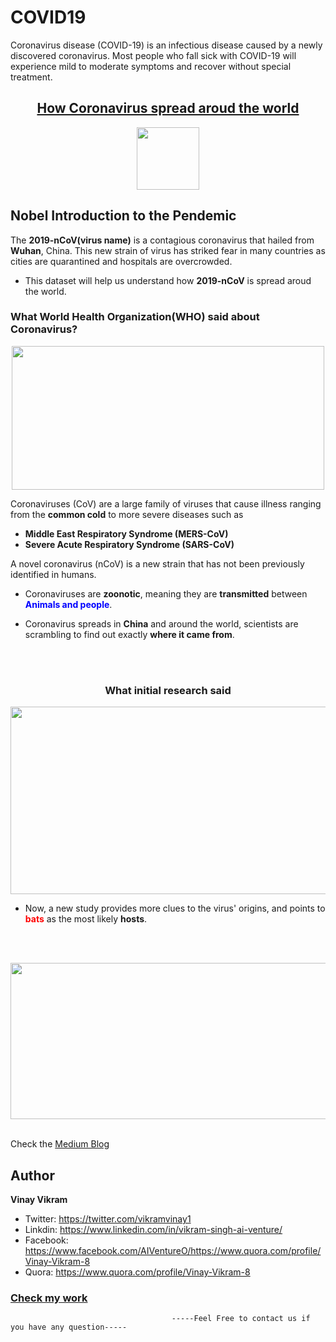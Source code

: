 # COVID19

Coronavirus disease (COVID-19) is an infectious disease caused by a newly discovered coronavirus.
Most people who fall sick with COVID-19 will experience mild to moderate symptoms and recover without special treatment.


## <center> <font color='red'><a href='https://medium.com/international-school-of-ai-data-science/the-epidemic-outbreak-novel-coronavirus-2019-ncov-4e635a4f450c'>How Coronavirus spread aroud the world</a></font></center>

<center><img src="https://miro.medium.com/max/1000/1*so0mlaYqObBi-ssctnEofg.jpeg" height=100 /></center>


## Nobel Introduction to the Pendemic

The __2019-nCoV(virus name)__ is a contagious coronavirus that hailed from __Wuhan__, China. This new strain of virus has striked fear in many countries as cities are quarantined and hospitals are overcrowded. 

- This dataset will help us understand how __2019-nCoV__ is spread aroud the world.

### What World Health Organization(WHO) said about Coronavirus?

<center><img src="https://www.who.int/images/default-source/health-topics/coronavirus/gettyimages-1181575980.tmb-1024v.jpg?sfvrsn=7ec493b8_4" height=230 width=500/></center>

Coronaviruses (CoV) are a large family of viruses that cause illness ranging from the __common cold__ to more severe diseases such as 
- __Middle East Respiratory Syndrome (MERS-CoV)__ 
- __Severe Acute Respiratory Syndrome (SARS-CoV)__

A novel coronavirus (nCoV) is a new strain that has not been previously identified in humans.

- Coronaviruses are __zoonotic__, meaning they are __transmitted__ between <font color='blue'>__Animals and people__</font>.  

- Coronavirus spreads in __China__ and around the world, scientists are scrambling to find out exactly __where it came from__.

<br><br>
### <center>What initial research said</center>
<center><img src='https://raw.githubusercontent.com/vikramvinay/Titanic-Machine-Learning-from-Disaster/master/bat%20to%20humans.png' height=300 width=550/></center>


- Now, a new study provides more clues to the virus' origins, and points to <font color='red'>__bats__</font> as the most likely __hosts__.

<br><br>

<center><img src="https://i.ytimg.com/vi/CUCPpYzoETk/maxresdefault.jpg" height=250 width=550/></center>

<br>

Check the [Medium Blog](https://medium.com/international-school-of-ai-data-science/the-epidemic-outbreak-novel-coronavirus-2019-ncov-4e635a4f450c)


## Author
<b>Vinay Vikram</b>

- Twitter: https://twitter.com/vikramvinay1
- Linkdin: https://www.linkedin.com/in/vikram-singh-ai-venture/
- Facebook: https://www.facebook.com/AIVentureO/https://www.quora.com/profile/Vinay-Vikram-8
- Quora: https://www.quora.com/profile/Vinay-Vikram-8

### [Check my work](https://vikramvinay.github.io/)

                                        -----Feel Free to contact us if you have any question-----
